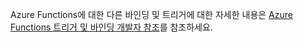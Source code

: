 Azure Functions에 대한 다른 바인딩 및 트리거에 대한 자세한 내용은 [Azure Functions 트리거 및 바인딩 개발자 참조](../articles/azure-functions/functions-triggers-bindings.md)를 참조하세요.

